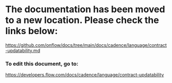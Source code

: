 # The documentation has been moved to a new location. Please check the links below:

https://github.com/onflow/docs/tree/main/docs/cadence/language/contract-updatability.md

### To edit this document, go to:

https://developers.flow.com/docs/cadence/language/contract-updatability

